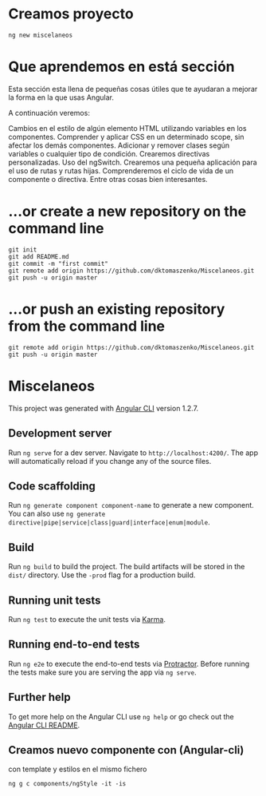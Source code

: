 # Creamos proyecto

  `ng new miscelaneos`
  
  # Que aprendemos en está sección 
  
  Esta sección esta llena de pequeñas cosas útiles que te ayudaran a mejorar la forma en la que usas Angular.
  
  A continuación veremos:
  
  Cambios en el estilo de algún elemento HTML utilizando variables en los componentes.
  Comprender y aplicar CSS en un determinado scope, sin afectar los demás componentes. 
  Adicionar y remover clases según variables o cualquier tipo de condición.
  Crearemos directivas personalizadas.
  Uso del ngSwitch.
  Crearemos una pequeña aplicación para el uso de rutas y rutas hijas.
  Comprenderemos el ciclo de vida de un componente o directiva.
  Entre otras cosas bien interesantes.
  
  # …or create a new repository on the command line
  
    git init
    git add README.md
    git commit -m "first commit"
    git remote add origin https://github.com/dktomaszenko/Miscelaneos.git
    git push -u origin master
    
  # …or push an existing repository from the command line
  
    git remote add origin https://github.com/dktomaszenko/Miscelaneos.git
    git push -u origin master

# Miscelaneos

This project was generated with [Angular CLI](https://github.com/angular/angular-cli) version 1.2.7.

## Development server

Run `ng serve` for a dev server. Navigate to `http://localhost:4200/`. The app will automatically reload if you change any of the source files.

## Code scaffolding

Run `ng generate component component-name` to generate a new component. You can also use `ng generate directive|pipe|service|class|guard|interface|enum|module`.

## Build

Run `ng build` to build the project. The build artifacts will be stored in the `dist/` directory. Use the `-prod` flag for a production build.

## Running unit tests

Run `ng test` to execute the unit tests via [Karma](https://karma-runner.github.io).

## Running end-to-end tests

Run `ng e2e` to execute the end-to-end tests via [Protractor](http://www.protractortest.org/).
Before running the tests make sure you are serving the app via `ng serve`.

## Further help

To get more help on the Angular CLI use `ng help` or go check out the [Angular CLI README](https://github.com/angular/angular-cli/blob/master/README.md).


## Creamos nuevo componente con (Angular-cli) 
con template y estilos en el mismo fichero

    ng g c components/ngStyle -it -is

